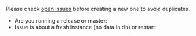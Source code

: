 Please check [open issues](https://github.com/daptin/daptin/issues) before creating a new one to avoid
duplicates.

- Are you running a release or master: 
- Issue is about a fresh instance (no data in db) or restart:
